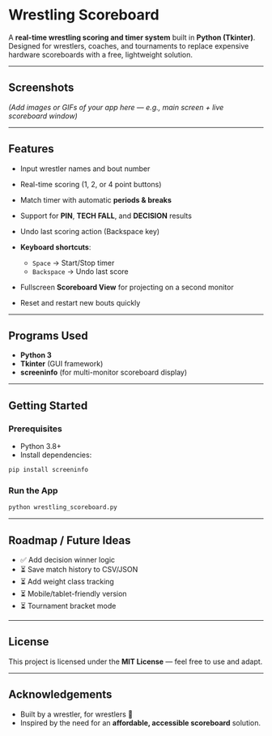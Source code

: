 # Wrestling Scoreboard

A **real-time wrestling scoring and timer system** built in **Python (Tkinter)**.
Designed for wrestlers, coaches, and tournaments to replace expensive hardware scoreboards with a free, lightweight solution.

---

## Screenshots

*(Add images or GIFs of your app here — e.g., main screen + live scoreboard window)*

---

## Features

* Input wrestler names and bout number
* Real-time scoring (1, 2, or 4 point buttons)
* Match timer with automatic **periods & breaks**
* Support for **PIN**, **TECH FALL**, and **DECISION** results
* Undo last scoring action (Backspace key)
* **Keyboard shortcuts**:

  * `Space` → Start/Stop timer
  * `Backspace` → Undo last score
* Fullscreen **Scoreboard View** for projecting on a second monitor
* Reset and restart new bouts quickly

---

## Programs Used

* **Python 3**
* **Tkinter** (GUI framework)
* **screeninfo** (for multi-monitor scoreboard display)

---

## Getting Started

### Prerequisites

* Python 3.8+
* Install dependencies:

```bash
pip install screeninfo
```

### Run the App

```bash
python wrestling_scoreboard.py
```

---

## Roadmap / Future Ideas

* ✅ Add decision winner logic
* ⏳ Save match history to CSV/JSON
* ⏳ Add weight class tracking
* ⏳ Mobile/tablet-friendly version
* ⏳ Tournament bracket mode

---

## License

This project is licensed under the **MIT License** — feel free to use and adapt.

---

## Acknowledgements

* Built by a wrestler, for wrestlers 🥇
* Inspired by the need for an **affordable, accessible scoreboard** solution.
